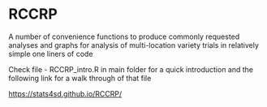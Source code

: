 # RCCRP
A number of convenience functions to produce commonly requested analyses and graphs for analysis of multi-location variety trials in relatively simple one liners of code


Check file - RCCRP_intro.R in main folder for a quick  introduction and the following link for a walk through of that file

https://stats4sd.github.io/RCCRP/
